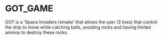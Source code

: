 # GOT_GAME

GOT is a 'Space Invaders remake' that allows the user (3 lives) that control the ship to move while catching balls, avoiding rocks and having limited ammos to destroy these rocks.
